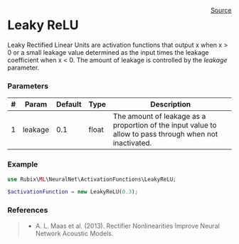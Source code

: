 <span style="float:right;"><a href="https://github.com/RubixML/RubixML/blob/master/src/NeuralNet/ActivationFunctions/LeakyReLU.php">Source</a></span>

# Leaky ReLU
Leaky Rectified Linear Units are activation functions that output x when x > 0 or a small leakage value determined as the input times the leakage coefficient when x < 0. The amount of leakage is controlled by the *leakage* parameter.

### Parameters
| # | Param | Default | Type | Description |
|---|---|---|---|---|
| 1 | leakage | 0.1 | float | The amount of leakage as a proportion of the input value to allow to pass through when not inactivated. |

### Example
```php
use Rubix\ML\NeuralNet\ActivationFunctions\LeakyReLU;

$activationFunction = new LeakyReLU(0.3);
```

### References
>- A. L. Maas et al. (2013). Rectifier Nonlinearities Improve Neural Network Acoustic Models.